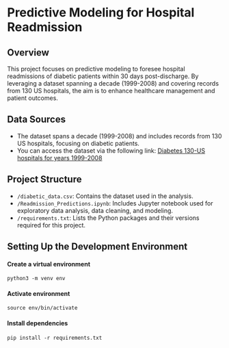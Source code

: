 # Predictive Modeling for Hospital Readmission

## Overview
This project focuses on predictive modeling to foresee hospital readmissions of diabetic patients within 30 days post-discharge. By leveraging a dataset spanning a decade (1999-2008) and covering records from 130 US hospitals, the aim is to enhance healthcare management and patient outcomes.

## Data Sources
- The dataset spans a decade (1999-2008) and includes records from 130 US hospitals, focusing on diabetic patients.
- You can access the dataset via the following link: [Diabetes 130-US hospitals for years 1999-2008](https://archive.ics.uci.edu/dataset/296/diabetes+130-us+hospitals+for+years+1999-2008)

## Project Structure
- `/diabetic_data.csv`: Contains the dataset used in the analysis.
- `/Readmission_Predictions.ipynb`: Includes Jupyter notebook used for exploratory data analysis, data cleaning, and modeling.
- `/requirements.txt`: Lists the Python packages and their versions required for this project.

## Setting Up the Development Environment

#### Create a virtual environment

`python3 -m venv env`

#### Activate environment

`source env/bin/activate`

#### Install dependencies

`pip install -r requirements.txt`


